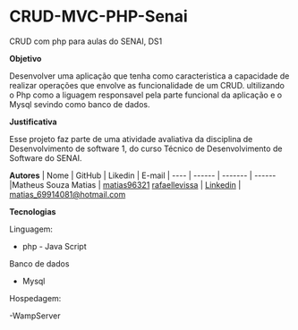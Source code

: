 # CRUD-MVC-PHP-Senai
CRUD com php para aulas do SENAI, DS1

**Objetivo**

Desenvolver uma aplicação que tenha como caracteristica a capacidade de realizar operações que envolve as funcionalidade de um CRUD. ultilizando o Php como a liguagem responsavel pela parte funcional da aplicação e o Mysql sevindo como banco de dados.  

**Justificativa**

Esse projeto faz parte de uma atividade avaliativa da disciplina de Desenvolvimento de software 1, do curso Técnico de Desenvolvimento de Software do SENAI.

**Autores**
| Nome | GitHub | Likedin | E-mail
| ---- | ------ | ------- | ------
|Matheus Souza Matias | [matias96321](https://github.com/matias96321) [rafaellevissa](https://github.com/rafaellevissa) | [Linkedin](https://www.linkedin.com/in/matheus-matias-011bb5197/) |  matias_69914081@hotmail.com

**Tecnologias**

Linguagem:

- php - Java Script

Banco de dados

- Mysql

Hospedagem:

-WampServer
